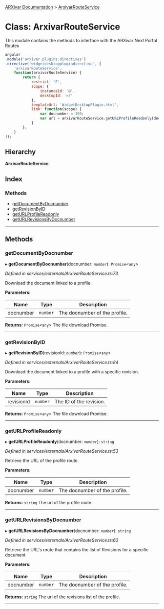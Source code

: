 [ARXivar Documentation](../README.md) > [ArxivarRouteService](../classes/arxivarrouteservice.md)

# Class: ArxivarRouteService




This module contains the methods to interface with the ARXivar Next Portal Routes

```javascript
angular
.module('arxivar.plugins.directives')
.directive('widgetdesktopplugindirective', [
    'arxivarRouteService',
    function(arxivarRouteService) {
        return {
            restrict: 'E',
            scope: {
                instanceId: '@',
                desktopId: '=?'
            },
            templateUrl: 'WidgetDesktopPlugin.html',
            link: function(scope) {
                var docnumber = 100;
                var url = arxivarRouteService.getURLProfileReadonly(docnumber);
            }
        };
    }
]);
```

## Hierarchy

**ArxivarRouteService**




## Index

### Methods

* [getDocumentByDocnumber](arxivarrouteservice.md#getdocumentbydocnumber)
* [getRevisionByID](arxivarrouteservice.md#getrevisionbyid)
* [getURLProfileReadonly](arxivarrouteservice.md#geturlprofilereadonly)
* [getURLRevisionsByDocnumber](arxivarrouteservice.md#geturlrevisionsbydocnumber)



---

## Methods

<a id="getdocumentbydocnumber"></a>

###  getDocumentByDocnumber

▸ **getDocumentByDocnumber**(docnumber: *`number`*): `Promise`<`any`>



*Defined in services/externals/ArxivarRouteService.ts:73*



Download the document linked to a profile.


**Parameters:**


| Name | Type | Description |
| ------ | ------ | ------ |
| docnumber | `number` |  The docnumber of the profile. |






**Returns:** `Promise`<`any`>
The file download Promise.






___
<a id="getrevisionbyid"></a>

###  getRevisionByID

▸ **getRevisionByID**(revisionId: *`number`*): `Promise`<`any`>



*Defined in services/externals/ArxivarRouteService.ts:84*



Download the document linked to a profile with a specific revision.


**Parameters:**


| Name | Type | Description |
| ------ | ------ | ------ |
| revisionId | `number` |  The ID of the revision. |






**Returns:** `Promise`<`any`>
The file download Promise.






___
<a id="geturlprofilereadonly"></a>

###  getURLProfileReadonly

▸ **getURLProfileReadonly**(docnumber: *`number`*): `string`



*Defined in services/externals/ArxivarRouteService.ts:53*



Retrieve the URL of the profile route.


**Parameters:**


| Name | Type | Description |
| ------ | ------ | ------ |
| docnumber | `number` |  The docnumber of the profile. |






**Returns:** `string`
The url of the profile route.






___
<a id="geturlrevisionsbydocnumber"></a>

###  getURLRevisionsByDocnumber

▸ **getURLRevisionsByDocnumber**(docnumber: *`number`*): `string`



*Defined in services/externals/ArxivarRouteService.ts:63*



Retrieve the URL's route that contains the list of Revisions for a specific document


**Parameters:**


| Name | Type | Description |
| ------ | ------ | ------ |
| docnumber | `number` |  The docnumber of the profile. |






**Returns:** `string`
The url of the revisions list of the profile.






___

